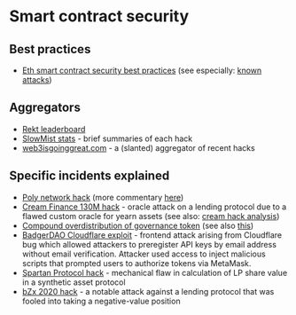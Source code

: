 Smart contract security
========================

## Best practices
* [Eth smart contract security best practices](https://consensys.github.io/smart-contract-best-practices/)
  (see especially: [known attacks](https://consensys.github.io/smart-contract-best-practices/known_attacks/))

## Aggregators
* [Rekt leaderboard](https://rekt.news/leaderboard/)
* [SlowMist stats](https://hacked.slowmist.io/en/) - brief summaries of each hack
* [web3isgoinggreat.com](https://web3isgoinggreat.com/) - a (slanted) aggregator of recent hacks

## Specific incidents explained
* [Poly network hack](https://slowmist.medium.com/the-analysis-and-q-a-of-poly-network-being-hacked-8112a35beb39)
  (more commentary [here](https://mudit.blog/poly-network-largest-crypto-hack/))
* [Cream Finance 130M hack](https://medium.com/@AndyPavia/swissblock-post-mortem-cream-finance-hack-7c1caff4335c) -
  oracle attack on a lending protocol due to a flawed custom oracle for yearn assets
  (see also: [cream hack analysis](https://mudit.blog/cream-hack-analysis/))
* [Compound overdistribution of governance token](https://twitter.com/Mudit__Gupta/status/1443454935639609345?t=sznwoTmp3KMDffaI1vpINA&s=19)
  (see also [this](https://cybavo.medium.com/defi-protocol-compound-suffers-a-90m-reverse-rugpull-after-1-letter-bug-6168071497e2))
* [BadgerDAO Cloudflare exploit](https://badger.com/technical-post-mortem) -
  frontend attack arising from Cloudflare bug which allowed attackers to preregister API keys by email address
  without email verification.  Attacker used access to inject malicious scripts that prompted users to authorize
  tokens via MetaMask.
* [Spartan Protocol hack](https://medium.com/amber-group/exploiting-spartan-protocols-lp-share-calculation-flaws-391437855e74) -
  mechanical flaw in calculation of LP share value in a synthetic asset protocol
* [bZx 2020 hack](https://peckshield.medium.com/bzx-hack-full-disclosure-with-detailed-profit-analysis-e6b1fa9b18fc) - 
  a notable attack against a lending protocol that was fooled into taking a negative-value position